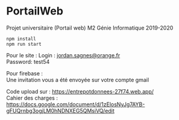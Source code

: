 # PortailWeb  

Projet universitaire (Portail web) M2 Génie Informatique 2019-2020  

```
npm install
npm run start
```
Pour le site :
Login : jordan.sagnes@orange.fr  
Password: test54  

Pour firebase :   
Une invitation vous a été envoyée sur votre compte gmail  

Code upload sur : https://entrepotdonnees-27f74.web.app/  
Cahier des charges : https://docs.google.com/document/d/1zElosNyJg7AYB-gFUQrnbg3ogjLM0hNDNXEG5QMsiVQ/edit
